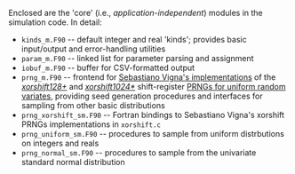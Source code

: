 Enclosed are the 'core' (i.e., _application-independent_) modules in the simulation code.
In detail:

- `kinds_m.F90` -- default integer and real 'kinds'; provides basic input/output and error-handling utilities
- `param_m.F90` -- linked list for parameter parsing and assignment
- `iobuf_m.F90` -- buffer for CSV-formatted output
- `prng_m.F90`  -- frontend for [Sebastiano Vigna's implementations](https://prng.di.unimi.it/) of the [_xorshift128+_](https://prng.di.unimi.it/xoshiro128plus.c) and [_xorshift1024*_](https://prng.di.unimi.it/xoroshiro1024star.c) shift-register [PRNGs for uniform random variates](https://en.wikipedia.org/wiki/Xorshift), providing seed generation procedures and interfaces for sampling from other basic distributions
- `prng_xorshift_sm.F90` -- Fortran bindings to Sebastiano Vigna's xorshift PRNGs implementations in `xorshift.c`
- `prng_uniform_sm.F90` -- procedures to sample from uniform distrbutions on integers and reals
- `prng_normal_sm.F90` -- procedures to sample from the univariate standard normal distribution

